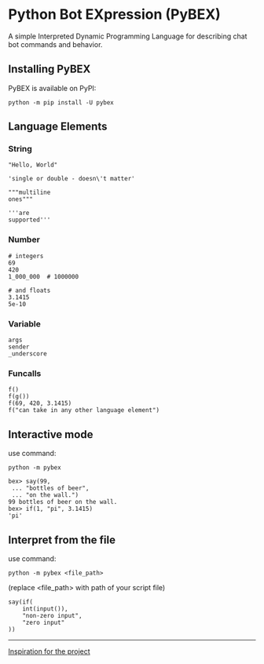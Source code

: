 # **Py**thon **B**ot **EX**pression (PyBEX)

A simple Interpreted Dynamic Programming Language for describing chat bot commands and behavior.

## Installing PyBEX

PyBEX is available on PyPI:

```console
python -m pip install -U pybex
```

## Language Elements

### String

```
"Hello, World"

'single or double - doesn\'t matter'

"""multiline
ones"""

'''are
supported'''
```

### Number

```
# integers
69
420
1_000_000  # 1000000

# and floats
3.1415
5e-10
```

### Variable

```
args
sender
_underscore
```

### Funcalls

```
f()
f(g())
f(69, 420, 3.1415)
f("can take in any other language element")
```

## Interactive mode

use command:
```console
python -m pybex
```

```
bex> say(99,
 ... "bottles of beer",
 ... "on the wall.")
99 bottles of beer on the wall.
bex> if(1, "pi", 3.1415)
'pi'
```

## Interpret from the file

use command:
```console
python -m pybex <file_path>
```

(replace <file_path> with path of your script file)

```
say(if(
    int(input()),
    "non-zero input",
    "zero input"
))
```

---

[Inspiration for the project](https://gitlab.com/tsoding/bex)
